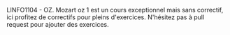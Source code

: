 LINFO1104 - OZ.
Mozart oz 1 est un cours exceptionnel mais sans correctif, ici profitez de correctifs pour pleins d'exercices.
N'hésitez pas à pull request pour ajouter des exercices.
